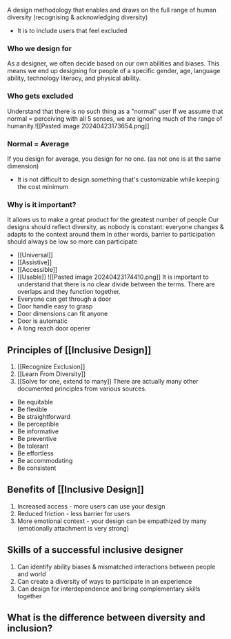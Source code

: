 A design methodology that enables and draws on the full range of human diversity (recognising & acknowledging diversity)
- It is to include users that feel excluded
### Who we design for
As a designer, we often decide based on our own abilities and biases. This means we end up designing for people of a specific gender, age, language ability, technology literacy, and physical ability.
### Who gets excluded
Understand that there is no such thing as a "normal" user
If we assume that normal = perceiving with all 5 senses, we are ignoring much of the range of humanity.![[Pasted image 20240423173654.png]]
### Normal = Average
If you design for average, you design for no one. (as not one is at the same dimension)
- It is not difficult to design something that's customizable while keeping the cost minimum
### Why is it important?
It allows us to make a great product for the greatest number of people
Our designs should reflect diversity, as nobody is constant: everyone changes & adapts to the context around them
In other words, barrier to participation should always be low so more can participate

- [[Universal]]
- [[Assistive]]
- [[Accessible]]
- [[Usable]]
![[Pasted image 20240423174410.png]]
It is important to understand that there is no clear divide between the terms. There are overlaps and they function together.
- Everyone can get through a door
- Door handle easy to grasp
- Door dimensions can fit anyone
- Door is automatic
- A long reach door opener
## Principles of [[Inclusive Design]]
1. [[Recognize Exclusion]]
2. [[Learn From Diversity]]
3. [[Solve for one, extend to many]]
There are actually many other documented principles from various sources. 
- Be equitable
- Be flexible
- Be straightforward
- Be perceptible
- Be informative
- Be preventive
- Be tolerant
- Be effortless
- Be accommodating
- Be consistent
## Benefits of [[Inclusive Design]]
1. Increased access - more users can use your design
2. Reduced friction - less barrier for users
3. More emotional context - your design can be empathized by many (emotionally attachment is very strong)
## Skills of a successful inclusive designer
1. Can identify ability biases & mismatched interactions between people and world
2. Can create a diversity of ways to participate in an experience
3. Can design for interdependence and bring complementary skills together
## What is the difference between diversity and inclusion?
